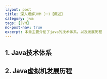 ```yaml
---
layout: post
title: 深入理解JVM（一）【概述】
category: jvm
tags: [JVM]
no-post-nav: true
excerpt: 本章主要介绍了java的技术体系，以及发展历程
---
```


## 1. Java技术体系


## 2. Java虚拟机发展历程
